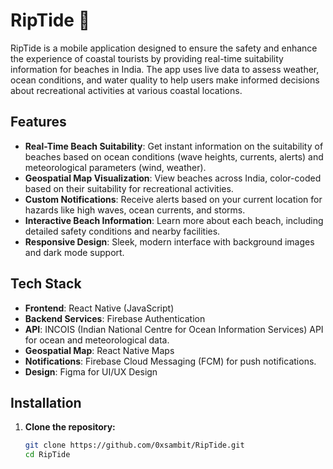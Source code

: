 # RipTide 🌊

RipTide is a mobile application designed to ensure the safety and enhance the experience of coastal tourists by providing real-time suitability information for beaches in India. The app uses live data to assess weather, ocean conditions, and water quality to help users make informed decisions about recreational activities at various coastal locations.

## Features
- **Real-Time Beach Suitability**: Get instant information on the suitability of beaches based on ocean conditions (wave heights, currents, alerts) and meteorological parameters (wind, weather).
- **Geospatial Map Visualization**: View beaches across India, color-coded based on their suitability for recreational activities.
- **Custom Notifications**: Receive alerts based on your current location for hazards like high waves, ocean currents, and storms.
- **Interactive Beach Information**: Learn more about each beach, including detailed safety conditions and nearby facilities.
- **Responsive Design**: Sleek, modern interface with background images and dark mode support.

## Tech Stack
- **Frontend**: React Native (JavaScript)
- **Backend Services**: Firebase Authentication
- **API**: INCOIS (Indian National Centre for Ocean Information Services) API for ocean and meteorological data.
- **Geospatial Map**: React Native Maps
- **Notifications**: Firebase Cloud Messaging (FCM) for push notifications.
- **Design**: Figma for UI/UX Design

## Installation

1. **Clone the repository:**
   ```bash
   git clone https://github.com/0xsambit/RipTide.git
   cd RipTide
